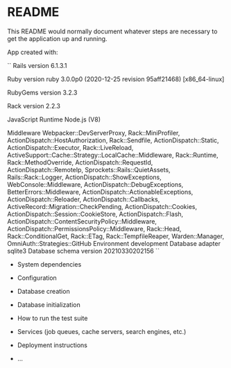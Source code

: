 # README

This README would normally document whatever steps are necessary to get the
application up and running.

App created with:

``
Rails version             6.1.3.1

Ruby version              ruby 3.0.0p0 (2020-12-25 revision 95aff21468) 
[x86_64-linux]

RubyGems version          3.2.3

Rack version              2.2.3

JavaScript Runtime        Node.js (V8)

Middleware                Webpacker::DevServerProxy,
Rack::MiniProfiler, 
ActionDispatch::HostAuthorization,
Rack::Sendfile, ActionDispatch::Static,
ActionDispatch::Executor, Rack::LiveReload, ActiveSupport::Cache::Strategy::LocalCache::Middleware,
Rack::Runtime, Rack::MethodOverride,
ActionDispatch::RequestId,
ActionDispatch::RemoteIp,
Sprockets::Rails::QuietAssets,
Rails::Rack::Logger,
ActionDispatch::ShowExceptions,
WebConsole::Middleware, 
ActionDispatch::DebugExceptions,
BetterErrors::Middleware,
ActionDispatch::ActionableExceptions,
ActionDispatch::Reloader,
ActionDispatch::Callbacks,
ActiveRecord::Migration::CheckPending,
ActionDispatch::Cookies,
ActionDispatch::Session::CookieStore,
ActionDispatch::Flash,
ActionDispatch::ContentSecurityPolicy::Middleware, ActionDispatch::PermissionsPolicy::Middleware,
Rack::Head, Rack::ConditionalGet,
Rack::ETag, Rack::TempfileReaper,
Warden::Manager, OmniAuth::Strategies::GitHub
Environment               development
Database adapter          sqlite3
Database schema version   20210330202156
``

* System dependencies

* Configuration

* Database creation

* Database initialization

* How to run the test suite

* Services (job queues, cache servers, search engines, etc.)

* Deployment instructions

* ...
<!--stackedit_data:
eyJoaXN0b3J5IjpbMTc2ODkxMzkwMSwtNjU0NzY4Nzg1XX0=
-->